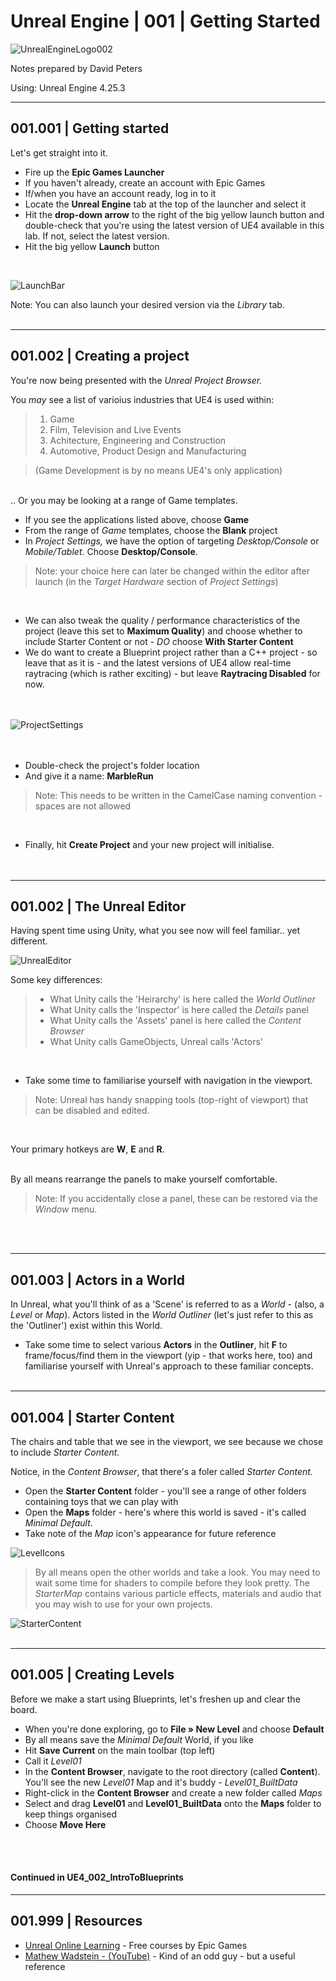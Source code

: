 # Unreal Engine | 001 | Getting Started

![UnrealEngineLogo002](https://user-images.githubusercontent.com/36719180/90347960-a4e68900-e087-11ea-9349-f5a59105b4d2.png)


Notes prepared by David Peters

Using: Unreal Engine 4.25.3 

---

## 001.001 | Getting started

Let's get straight into it.

- Fire up the **Epic Games Launcher**
- If you haven't already, create an account with Epic Games
- If/when you have an account ready, log in to it
- Locate the **Unreal Engine** tab at the top of the launcher and select it
- Hit the **drop-down arrow** to the right of the big yellow launch button and double-check that you're using the latest version of UE4 available in this lab. If not, select the latest version.
- Hit the big yellow **Launch** button  
<br>

![LaunchBar](https://user-images.githubusercontent.com/36719180/90474783-2fa7b080-e17a-11ea-8aef-b6ef6d01b22b.png)

Note: You can also launch your desired version via the *Library* tab.
<br><br>

---

## 001.002 | Creating a project

You're now being presented with the *Unreal Project Browser.*

You *may* see a list of varioius industries that UE4 is used within:

>1. Game
>2. Film, Television and Live Events
>3. Achitecture, Engineering and Construction
>4. Automotive, Product Design and Manufacturing

>(Game Development is by no means UE4's only application)  


<br>
.. Or you may be looking at a range of Game templates.

- If you see the applications listed above, choose **Game** 
- From the range of *Game* templates, choose the **Blank** project
- In *Project Settings,* we have the option of targeting *Desktop/Console* or *Mobile/Tablet*. Choose **Desktop/Console**.

>Note: your choice here can later be changed within the editor after launch (in the *Target Hardware* section of *Project Settings*)  


<br>

- We can also tweak the quality / performance characteristics of the project (leave this set to **Maximum Quality**) and choose whether to include Starter Content or not - *DO* choose **With Starter Content**
- We do want to create a Blueprint project rather than a C++ project - so leave that as it is - and the latest versions of UE4 allow real-time raytracing (which is rather exciting) - but leave **Raytracing Disabled** for now.  
<br><br>

![ProjectSettings](https://user-images.githubusercontent.com/36719180/90495055-41984c00-e198-11ea-8b40-2238dd3ecfb9.png)  
<br><br>


- Double-check the project's folder location
- And give it a name: **MarbleRun**  

>Note: This needs to be written in the CamelCase naming convention - spaces are not allowed  


<br>

- Finally, hit **Create Project** and your new project will initialise.  
<br><br>

---
## 001.002 | The Unreal Editor  

Having spent time using Unity, what you see now will feel familiar.. yet different.  

![UnrealEditor](https://user-images.githubusercontent.com/36719180/90500101-8921d680-e19e-11ea-939c-b39ad9477ed9.png)  


Some key differences:

>- What Unity calls the 'Heirarchy' is here called the *World Outliner*
>- What Unity calls the 'Inspector' is here called the *Details* panel
>- What Unity calls the 'Assets' panel is here called the *Content Browser*
>- What Unity calls GameObjects, Unreal calls 'Actors'

<br>

- Take some time to familiarise yourself with navigation in the viewport.

>Note: Unreal has handy snapping tools (top-right of viewport) that can be disabled and edited.

<br>

Your primary hotkeys are **W**, **E** and **R**.  
<br>

By all means rearrange the panels to make yourself comfortable.  
>Note: If you accidentally close a panel, these can be restored via the *Window* menu.  


<br><br>

---

## 001.003 | Actors in a World

In Unreal, what you'll think of as a 'Scene' is referred to as a *World* - (also, a *Level* or *Map*). Actors listed in the *World Outliner* (let's just refer to this as the 'Outliner') exist within this World. 

- Take some time to select various **Actors** in the **Outliner**, hit **F** to frame/focus/find them in the viewport (yip - that works here, too) and familiarise yourself with Unreal's approach to these familiar concepts.
<br><br>


---

## 001.004 | Starter Content

The chairs and table that we see in the viewport, we see because we chose to include *Starter Content*.

Notice, in the *Content Browser*, that there's a foler called *Starter Content.*

- Open the **Starter Content** folder - you'll see a range of other folders containing toys that we can play with
- Open the **Maps** folder - here's where this world is saved - it's called *Minimal Default*.
- Take note of the *Map* icon's appearance for future reference

![LevelIcons](https://user-images.githubusercontent.com/36719180/90502676-55e14680-e1a2-11ea-91cc-e179a4f4104d.png)

>By all means open the other worlds and take a look. You may need to wait some time for shaders to compile before they look pretty. The *StarterMap* contains various particle effects, materials and audio that you may wish to use for your own projects.  

![StarterContent](https://user-images.githubusercontent.com/36719180/90503630-e10f0c00-e1a3-11ea-8d0b-4568943e2c0b.png)
<br><br>

---

## 001.005 | Creating Levels

Before we make a start using Blueprints, let's freshen up and clear the board.

- When you're done exploring, go to **File » New Level** and choose **Default**
- By all means save the *Minimal Default* World, if you like
- Hit **Save Current** on the main toolbar (top left)
- Call it *Level01*
- In the **Content Browser**, navigate to the root directory (called **Content**). You'll see the new *Level01* Map and it's buddy - *Level01_BuiltData*
- Right-click in the **Content Browser** and create a new folder called *Maps*
- Select and drag **Level01** and **Level01_BuiltData** onto the **Maps** folder to keep things organised
- Choose **Move Here**

<br><br>

#### Continued in UE4_002_IntroToBlueprints
---

## 001.999 | Resources

- [Unreal Online Learning](https://www.unrealengine.com/en-US/onlinelearning-courses) - Free courses by Epic Games
- [Mathew Wadstein - (YouTube)](https://www.unrealengine.com/en-US/onlinelearning-courses) - Kind of an odd guy - but a useful reference



